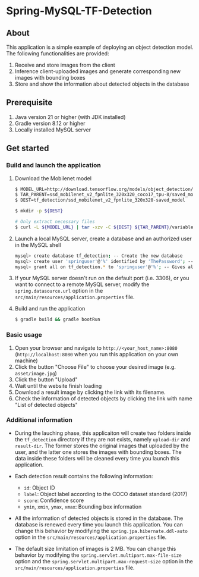 # Spring-MySQL-TF-Detection

## About

This application is a simple example of deploying an object detection model. The following functionalities are provided:

1. Receive and store images from the client
2. Inference client-uploaded images and generate corresponding new images with bounding boxes
3. Store and show the information about detected objects in the database

## Prerequisite
1. Java version 21 or higher (with JDK installed)
2. Gradle version 8.12 or higher
3. Locally installed MySQL server

## Get started

### Build and launch the application

1. Download the Mobilenet model
    ```bash
   $ MODEL_URL=http://download.tensorflow.org/models/object_detection/tf2/20200711/ssd_mobilenet_v2_fpnlite_320x320_coco17_tpu-8.tar.gz
   $ TAR_PARENT=ssd_mobilenet_v2_fpnlite_320x320_coco17_tpu-8/saved_model
   $ DEST=tf_detection/ssd_mobilenet_v2_fpnlite_320x320-saved_model

   $ mkdir -p ${DEST}

   # Only extract necessary files
   $ curl -L ${MODEL_URL} | tar -xzv -C ${DEST} ${TAR_PARENT}/variables ${TAR_PARENT}/saved_model.pb
    ```

2. Launch a local MySQL server, create a database and an authorized user in the MySQL shell

   ```bash
   mysql> create database tf_detection; -- Create the new database
   mysql> create user 'springuser'@'%' identified by 'ThePassword'; -- Creates the user
   mysql> grant all on tf_detection.* to 'springuser'@'%'; -- Gives all the privileges to the new user on the newly created database 
   ```

3. If your MySQL server doesn't run on the default port (i.e. 3306), or you want to connect to a remote MySQL server, modify the `spring.datasource.url` option in the `src/main/resources/application.properties` file.

4. Build and run the application

   ```bash
   $ gradle build && gradle bootRun
   ```

### Basic usage

1. Open your browser and navigate to `http://<your_host_name>:8080` (`http://localhost:8080` when you run this application on your own machine)
2. Click the button "Choose File" to choose your desired image (e.g. `asset/image.jpg`)
3. Click the button "Upload"
4. Wait until the website finish loading
5. Download a result image by clicking the link with its filename.
6. Check the information of detected objects by clicking the link with name "List of detected objects"

### Additional information

* During the lauching phase, this applicaiton will create two folders inside the `tf_detection` directory if they are not exists, namely `upload-dir` and `result-dir`. The former stores the original images that uploaded by the user, and the latter one stores the images with bounding boxes. The data inside these folders will be cleaned every time you launch this application.

* Each detection result contains the following information:
   * `id`: Object ID
   * `label`: Object label according to the COCO dataset standard (2017)
   * `score`: Confidence score
   * `ymin`, `xmin`, `ymax`, `xmax`: Bounding box information

* All the information of detected objects is stored in the database. The database is renewed every time you launch this application. You can change this behavior by modifying the `spring.jpa.hibernate.ddl-auto` option in the `src/main/resources/application.properties` file.

* The default size limitation of images is 2 MB. You can change this behavior by modifying the `spring.servlet.multipart.max-file-size` option and the `spring.servlet.multipart.max-request-size` option in the `src/main/resources/application.properties` file.
